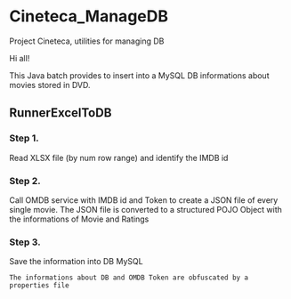 # Cineteca_ManageDB
Project Cineteca, utilities for managing DB

Hi all!

This Java batch provides to insert into a MySQL DB informations about movies stored in DVD.

## RunnerExcelToDB

### Step 1.

Read XLSX file (by num row range) and identify the IMDB id

### Step 2.

Call OMDB service with IMDB id and Token to create a JSON file of every single movie.
The JSON file is converted to a structured POJO Object with the informations of Movie and Ratings

### Step 3.

Save the information into DB MySQL

```
The informations about DB and OMDB Token are obfuscated by a properties file
```
